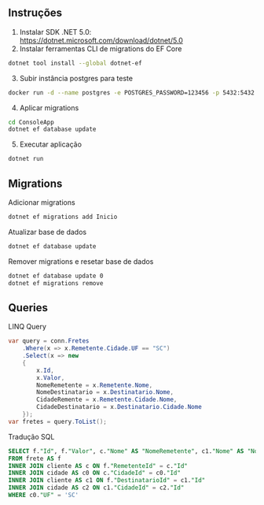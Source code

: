## Instruções

1. Instalar SDK .NET 5.0: <https://dotnet.microsoft.com/download/dotnet/5.0>
2. Instalar ferramentas CLI de migrations do EF Core
```bash
dotnet tool install --global dotnet-ef
```

3. Subir instância postgres para teste
```bash
docker run -d --name postgres -e POSTGRES_PASSWORD=123456 -p 5432:5432 postgres:12.2-alpine
```

4. Aplicar migrations
```bash
cd ConsoleApp
dotnet ef database update
```

5. Executar aplicação
```bash
dotnet run
```

## Migrations

Adicionar migrations

```bash
dotnet ef migrations add Inicio
```

Atualizar base de dados

```bash
dotnet ef database update
```

Remover migrations e resetar base de dados

```bash
dotnet ef database update 0
dotnet ef migrations remove
```

## Queries

LINQ Query

```csharp
var query = conn.Fretes
    .Where(x => x.Remetente.Cidade.UF == "SC")
    .Select(x => new
    {
        x.Id,
        x.Valor,
        NomeRemetente = x.Remetente.Nome,
        NomeDestinatario = x.Destinatario.Nome,
        CidadeRemente = x.Remetente.Cidade.Nome,
        CidadeDestinatario = x.Destinatario.Cidade.Nome
    });
var fretes = query.ToList();
```

Tradução SQL

```sql
SELECT f."Id", f."Valor", c."Nome" AS "NomeRemetente", c1."Nome" AS "NomeDestinatario", c0."Nome" AS "CidadeRemente", c2."Nome" AS "CidadeDestinatario"
FROM frete AS f
INNER JOIN cliente AS c ON f."RemetenteId" = c."Id"
INNER JOIN cidade AS c0 ON c."CidadeId" = c0."Id"
INNER JOIN cliente AS c1 ON f."DestinatarioId" = c1."Id"
INNER JOIN cidade AS c2 ON c1."CidadeId" = c2."Id"
WHERE c0."UF" = 'SC'
```
